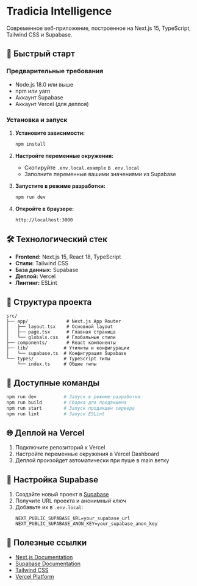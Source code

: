 # Tradicia Intelligence

Современное веб-приложение, построенное на Next.js 15, TypeScript, Tailwind CSS и Supabase.

## 🚀 Быстрый старт

### Предварительные требования

- Node.js 18.0 или выше
- npm или yarn
- Аккаунт Supabase
- Аккаунт Vercel (для деплоя)

### Установка и запуск

1. **Установите зависимости:**
   ```bash
   npm install
   ```

2. **Настройте переменные окружения:**
   - Скопируйте `.env.local.example` в `.env.local`
   - Заполните переменные вашими значениями из Supabase

3. **Запустите в режиме разработки:**
   ```bash
   npm run dev
   ```

4. **Откройте в браузере:**
   ```
   http://localhost:3000
   ```

## 🛠 Технологический стек

- **Frontend:** Next.js 15, React 18, TypeScript
- **Стили:** Tailwind CSS  
- **База данных:** Supabase
- **Деплой:** Vercel
- **Линтинг:** ESLint

## 📁 Структура проекта

```
src/
├── app/              # Next.js App Router
│   ├── layout.tsx    # Основной layout
│   ├── page.tsx      # Главная страница
│   └── globals.css   # Глобальные стили
├── components/       # React компоненты
├── lib/             # Утилиты и конфигурации
│   └── supabase.ts  # Конфигурация Supabase
└── types/           # TypeScript типы
    └── index.ts     # Общие типы
```

## 🔧 Доступные команды

```bash
npm run dev          # Запуск в режиме разработки
npm run build        # Сборка для продакшена
npm run start        # Запуск продакшен сервера
npm run lint         # Запуск ESLint
```

## 🌐 Деплой на Vercel

1. Подключите репозиторий к Vercel
2. Настройте переменные окружения в Vercel Dashboard
3. Деплой произойдет автоматически при пуше в main ветку

## 📝 Настройка Supabase

1. Создайте новый проект в [Supabase](https://supabase.com)
2. Получите URL проекта и анонимный ключ
3. Добавьте их в `.env.local`:
   ```
   NEXT_PUBLIC_SUPABASE_URL=your_supabase_url
   NEXT_PUBLIC_SUPABASE_ANON_KEY=your_supabase_anon_key
   ```

## 🔗 Полезные ссылки

- [Next.js Documentation](https://nextjs.org/docs)
- [Supabase Documentation](https://supabase.com/docs)
- [Tailwind CSS](https://tailwindcss.com)
- [Vercel Platform](https://vercel.com) 
